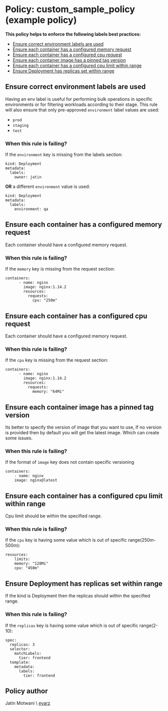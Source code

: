 # Policy: custom_sample_policy (example policy)

__This policy helps to enforce the following labels best practices:__
* [Ensure correct environment labels are used](#ensure-correct-environment-labels-are-used)
* [Ensure each container has a configured memory request](#ensure-each-container-has-a-configured-memory-request)
* [Ensure each container has a configured cpu request](#ensure-each-container-has-a-configured-cpu-request)
* [Ensure each container image has a pinned tag version](#ensure-each-container-image-has-a-pinned-tag-version)
* [Ensure each container has a configured cpu limit within range](#ensure-each-container-has-a-configured-cpu-limit-within-range)
* [Ensure Deployment has replicas set within range](#ensure-deployment-has-replicas-set-within-range)

## Ensure correct environment labels are used
Having an env label is useful for performing bulk operations in specific environments or for filtering workloads according to their stage. This rule will also ensure that only pre-approved `environment` label values are used:
* `prod`
* `staging`
* `test`

### When this rule is failing?
If the `environment` key is missing from the labels section:  
```
kind: Deployment
metadata:
  labels:
    owner: jatin
```

__OR__ a different `environment` value is used:
```
kind: Deployment
metadata:
  labels:
    environment: qa
```

## Ensure each container has a configured memory request
Each container should have a configured memory request.

### When this rule is failing?
If the `memory` key is missing from the request section:  
```
containers:
      - name: nginx
        image: nginx:1.14.2
        resources:
          requests:
            cpu: "250m"
```

## Ensure each container has a configured cpu request
Each container should have a configured memory request.

### When this rule is failing?
If the `cpu` key is missing from the request section:  
```
containers:
      - name: nginx
        image: nginx:1.14.2
        resources:
          requests:
            memory: "64Mi"
```

## Ensure each container image has a pinned tag version
Its better to specify the version of image that you want to use,
If no version is provided then by default you will get the latest image.
Which can create some issues.

### When this rule is failing?
If the format of `image` key does not contain specific versioning 
```
containers:
    - name: nginx
    image: nginx@latest
```

## Ensure each container has a configured cpu limit within range
Cpu limit should be within the specified range.

### When this rule is failing?
If the `cpu` key is having some value which is out of specific range(250m-500m):  
```
resources:
    limits:
    memory: "128Mi"
    cpu: "450m"
```

## Ensure Deployment has replicas set within range
If the kind is Deployment then the replicas should within the specified range.

### When this rule is failing?
If the `replicas` key is having some value which is out of specific range(2-10):  
```
spec:
  replicas: 3
  selector:
    matchLabels:
      tier: frontend
  template:
    metadata:
      labels:
        tier: frontend 
```

## Policy author
Jatin Motwani \\ [eyarz](https://github.com/jatinmotwani)
